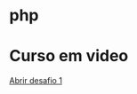 # php
# Curso em video 
 



<a href="http://localhost/cursophp/php/desafios/d001/" target="_blank" >Abrir desafio 1 </a>
